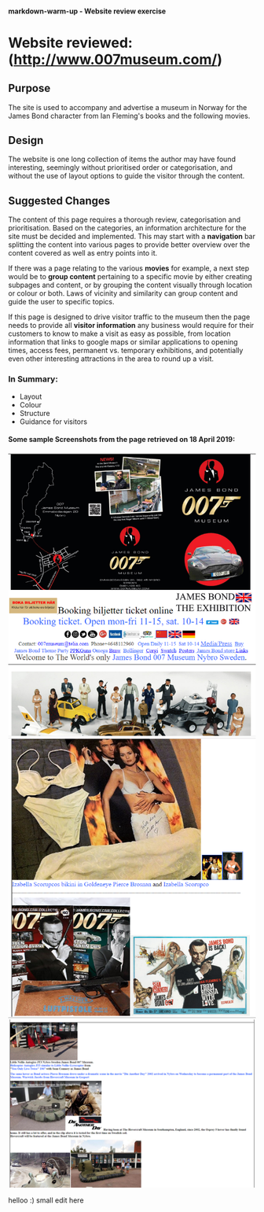 #### markdown-warm-up - Website review exercise

# Website reviewed:  (http://www.007museum.com/)

## Purpose
The site is used to accompany and advertise a museum in Norway for the James Bond character from Ian Fleming's books and the following movies.

## Design
The website is one long collection of items the author may have found interesting, seemingly without prioritised order or categorisation, and without the use of layout options to guide the visitor through the content.

## Suggested Changes
The content of this page requires a thorough review, categorisation and prioritisation. Based on the categories, an information architecture for the site must be decided and implemented. This may start with a **navigation** bar splitting the content into various pages to provide better overview over the content covered as well as entry points into it.

If there was a page relating to the various **movies** for example, a next step would be to **group content** pertaining to a specific movie by either creating subpages and content, or by grouping the content visually through location or colour or both.
Laws of vicinity and similarity can group content and guide the user to specific topics.

If this page is designed to drive visitor traffic to the museum then the page needs to provide all **visitor information** any business would require for their customers to know to make a visit as easy as possible, from location information that links to google maps or similar applications to opening times, access fees, permanent vs. temporary exhibitions, and potentially even other interesting attractions in the area to round up a visit.

### In Summary:
* Layout
* Colour
* Structure
* Guidance for visitors

#### Some sample Screenshots from the page retrieved on 18 April 2019:
![alt text](https://github.com/MichaelaRa/markdown-warm-up/blob/master/JamesBond3.PNG "James Bond Museum Website")
![alt text](https://github.com/MichaelaRa/markdown-warm-up/blob/master/JamesBond1.PNG "James Bond Museum Website")
![alt text](https://github.com/MichaelaRa/markdown-warm-up/blob/master/JamesBond2.PNG "James Bond Museum Website")

helloo :) small edit here
